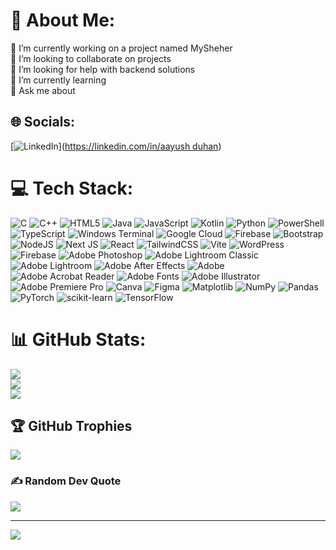 # 💫 About Me:
🔭 I’m currently working on a project named MySheher<br>👯 I’m looking to collaborate on projects<br>🤝 I’m looking for help with backend solutions<br>🌱 I’m currently learning<br>💬 Ask me about


## 🌐 Socials:
[![LinkedIn](https://img.shields.io/badge/LinkedIn-%230077B5.svg?logo=linkedin&logoColor=white)]([https://linkedin.com/in/aayush duhan](https://www.linkedin.com/in/aayush-duhan-245167253/)) 

# 💻 Tech Stack:
![C](https://img.shields.io/badge/c-%2300599C.svg?style=flat&logo=c&logoColor=white) ![C++](https://img.shields.io/badge/c++-%2300599C.svg?style=flat&logo=c%2B%2B&logoColor=white) ![HTML5](https://img.shields.io/badge/html5-%23E34F26.svg?style=flat&logo=html5&logoColor=white) ![Java](https://img.shields.io/badge/java-%23ED8B00.svg?style=flat&logo=openjdk&logoColor=white) ![JavaScript](https://img.shields.io/badge/javascript-%23323330.svg?style=flat&logo=javascript&logoColor=%23F7DF1E) ![Kotlin](https://img.shields.io/badge/kotlin-%237F52FF.svg?style=flat&logo=kotlin&logoColor=white) ![Python](https://img.shields.io/badge/python-3670A0?style=flat&logo=python&logoColor=ffdd54) ![PowerShell](https://img.shields.io/badge/PowerShell-%235391FE.svg?style=flat&logo=powershell&logoColor=white) ![TypeScript](https://img.shields.io/badge/typescript-%23007ACC.svg?style=flat&logo=typescript&logoColor=white) ![Windows Terminal](https://img.shields.io/badge/Windows%20Terminal-%234D4D4D.svg?style=flat&logo=windows-terminal&logoColor=white) ![Google Cloud](https://img.shields.io/badge/GoogleCloud-%234285F4.svg?style=flat&logo=google-cloud&logoColor=white) ![Firebase](https://img.shields.io/badge/firebase-%23039BE5.svg?style=flat&logo=firebase) ![Bootstrap](https://img.shields.io/badge/bootstrap-%238511FA.svg?style=flat&logo=bootstrap&logoColor=white) ![NodeJS](https://img.shields.io/badge/node.js-6DA55F?style=flat&logo=node.js&logoColor=white) ![Next JS](https://img.shields.io/badge/Next-black?style=flat&logo=next.js&logoColor=white) ![React](https://img.shields.io/badge/react-%2320232a.svg?style=flat&logo=react&logoColor=%2361DAFB) ![TailwindCSS](https://img.shields.io/badge/tailwindcss-%2338B2AC.svg?style=flat&logo=tailwind-css&logoColor=white) ![Vite](https://img.shields.io/badge/vite-%23646CFF.svg?style=flat&logo=vite&logoColor=white) ![WordPress](https://img.shields.io/badge/WordPress-%23117AC9.svg?style=flat&logo=WordPress&logoColor=white) ![Firebase](https://img.shields.io/badge/Firebase-039BE5?style=flat&logo=Firebase&logoColor=white) ![Adobe Photoshop](https://img.shields.io/badge/adobe%20photoshop-%2331A8FF.svg?style=flat&logo=adobe%20photoshop&logoColor=white) ![Adobe Lightroom Classic](https://img.shields.io/badge/Adobe%20Lightroom%20Classic-31A8FF.svg?style=flat&logo=Adobe%20Lightroom%20Classic&logoColor=white) ![Adobe Lightroom](https://img.shields.io/badge/Adobe%20Lightroom-31A8FF.svg?style=flat&logo=Adobe%20Lightroom&logoColor=white) ![Adobe After Effects](https://img.shields.io/badge/Adobe%20After%20Effects-9999FF.svg?style=flat&logo=Adobe%20After%20Effects&logoColor=white) ![Adobe](https://img.shields.io/badge/adobe-%23FF0000.svg?style=flat&logo=adobe&logoColor=white) ![Adobe Acrobat Reader](https://img.shields.io/badge/Adobe%20Acrobat%20Reader-EC1C24.svg?style=flat&logo=Adobe%20Acrobat%20Reader&logoColor=white) ![Adobe Fonts](https://img.shields.io/badge/Adobe%20Fonts-000B1D.svg?style=flat&logo=Adobe%20Fonts&logoColor=white) ![Adobe Illustrator](https://img.shields.io/badge/adobe%20illustrator-%23FF9A00.svg?style=flat&logo=adobe%20illustrator&logoColor=white) ![Adobe Premiere Pro](https://img.shields.io/badge/Adobe%20Premiere%20Pro-9999FF.svg?style=flat&logo=Adobe%20Premiere%20Pro&logoColor=white) ![Canva](https://img.shields.io/badge/Canva-%2300C4CC.svg?style=flat&logo=Canva&logoColor=white) ![Figma](https://img.shields.io/badge/figma-%23F24E1E.svg?style=flat&logo=figma&logoColor=white) ![Matplotlib](https://img.shields.io/badge/Matplotlib-%23ffffff.svg?style=flat&logo=Matplotlib&logoColor=black) ![NumPy](https://img.shields.io/badge/numpy-%23013243.svg?style=flat&logo=numpy&logoColor=white) ![Pandas](https://img.shields.io/badge/pandas-%23150458.svg?style=flat&logo=pandas&logoColor=white) ![PyTorch](https://img.shields.io/badge/PyTorch-%23EE4C2C.svg?style=flat&logo=PyTorch&logoColor=white) ![scikit-learn](https://img.shields.io/badge/scikit--learn-%23F7931E.svg?style=flat&logo=scikit-learn&logoColor=white) ![TensorFlow](https://img.shields.io/badge/TensorFlow-%23FF6F00.svg?style=flat&logo=TensorFlow&logoColor=white)
# 📊 GitHub Stats:
![](https://github-readme-stats.vercel.app/api?username=Aayush-Duhan&theme=merko&hide_border=false&include_all_commits=false&count_private=false)<br/>
![](https://github-readme-streak-stats.herokuapp.com/?user=Aayush-Duhan&theme=merko&hide_border=false)<br/>
![](https://github-readme-stats.vercel.app/api/top-langs/?username=Aayush-Duhan&theme=merko&hide_border=false&include_all_commits=false&count_private=false&layout=compact)

## 🏆 GitHub Trophies
![](https://github-profile-trophy.vercel.app/?username=Aayush-Duhan&theme=radical&no-frame=false&no-bg=true&margin-w=4)

### ✍️ Random Dev Quote
![](https://quotes-github-readme.vercel.app/api?type=horizontal&theme=radical)

---
[![](https://visitcount.itsvg.in/api?id=Aayush-Duhan&icon=0&color=3)](https://visitcount.itsvg.in)

<!-- Proudly created with GPRM ( https://gprm.itsvg.in ) -->
